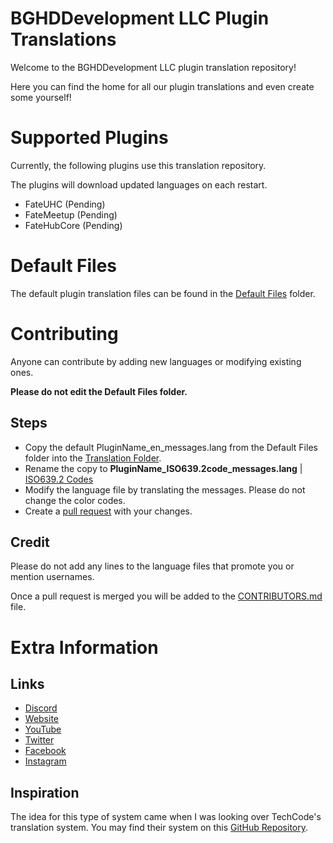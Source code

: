 # BGHDDevelopment LLC Plugin Translations
Welcome to the BGHDDevelopment LLC plugin translation repository!

Here you can find the home for all our plugin translations and even create some yourself!

# Supported Plugins
Currently, the following plugins use this translation repository.

The plugins will download updated languages on each restart.

- FateUHC (Pending)
- FateMeetup (Pending)
- FateHubCore (Pending)

# Default Files
The default plugin translation files can be found in the [Default Files](https://github.com/BGHDDevelopment-LLC/PluginTranslations/tree/main/Default%20Files) folder.

# Contributing
Anyone can contribute by adding new languages or modifying existing ones.

**Please do not edit the Default Files folder.**

## Steps
- Copy the default PluginName_en_messages.lang from the Default Files folder into the [Translation Folder](https://github.com/BGHDDevelopment-LLC/PluginTranslations/tree/main/Translations).
- Rename the copy to **PluginName_ISO639.2code_messages.lang** | [ISO639.2 Codes](https://www.loc.gov/standards/iso639-2/php/code_list.php)
- Modify the language file by translating the messages. Please do not change the color codes.
- Create a [pull request](https://docs.github.com/en/github/collaborating-with-issues-and-pull-requests/about-pull-requests) with your changes.


## Credit
Please do not add any lines to the language files that promote you or mention usernames.

Once a pull request is merged you will be added to the [CONTRIBUTORS.md](https://github.com/BGHDDevelopment-LLC/PluginTranslations/blob/main/CONTRIBUTORS.md) file.

# Extra Information
## Links
- [Discord](https://bghddevelopment.com/discord)
- [Website](https://bghddevelopment.com)
- [YouTube](https://youtube.com/BGHDDevelopment)
- [Twitter](https://twitter.com/BGHDDevelopment)
- [Facebook](https://facebook.com/BGHDDevelopment)
- [Instagram](https://instagram.com/BGHDDevelopment)

## Inspiration
The idea for this type of system came when I was looking over TechCode's translation system.
You may find their system on this [GitHub Repository](https://github.com/TechsCode-Team/PluginTranslations).